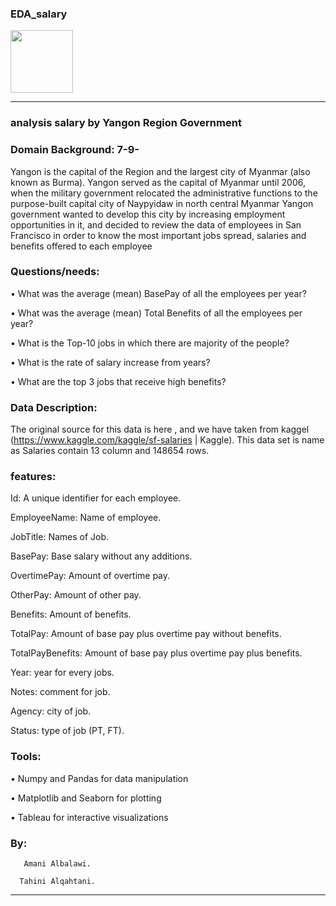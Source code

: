 ### EDA_salary

<img src="ss_a.jpg"  width="100" height="100"  alt=""><hr>

### analysis salary by Yangon Region Government

### Domain Background: 7-9-
Yangon is the capital of the Region and the largest city of Myanmar (also known as Burma). Yangon served as the capital of Myanmar until 2006, when the military government relocated the administrative functions to the purpose-built capital city of Naypyidaw in north central Myanmar
Yangon government wanted to develop this city by increasing employment opportunities in it, and decided to review the data of employees in San Francisco in order to know the most important jobs spread, salaries and benefits offered to each employee


### Questions/needs: 

•	What was the average (mean) BasePay of all the employees per year? 

•	What was the average (mean) Total Benefits of all the employees per year? 

•	What is the Top-10 jobs in which there are majority of the people?

•	What is the rate of salary increase from years?

•	What are the top 3 jobs that receive high benefits?


### Data Description:

The original source for this data is here , and we have taken from kaggel (https://www.kaggle.com/kaggle/sf-salaries | Kaggle).
This data set is name as Salaries contain 13 column and 148654 rows.


### features:


Id: A unique identifier for each employee.

EmployeeName: Name of employee.

JobTitle: Names of Job.

BasePay: Base salary without any additions.

OvertimePay: Amount of overtime pay.

OtherPay: Amount of other pay.

Benefits: Amount of benefits.

TotalPay: Amount of base pay plus overtime pay without benefits.

TotalPayBenefits: Amount of base pay plus overtime pay plus benefits.

Year: year for every jobs.

Notes: comment for job.

Agency: city of job.

Status: type of job (PT, FT).




### Tools:
•	Numpy and Pandas for data manipulation

•	Matplotlib and Seaborn for plotting

•	Tableau for interactive visualizations




### By:
       Amani Albalawi.

      Tahini Alqahtani.

______________________________________________________________________

